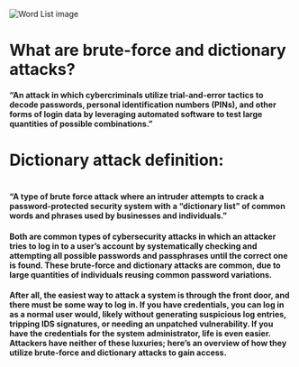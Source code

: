 ![Word List image](https://raw.githubusercontent.com/jeremy-rifkin/Wordlist/graphic/graphic/image3_cropped.png)

<h1> What are brute-force and dictionary attacks? </h1>

<h4>“An attack in which cybercriminals utilize trial-and-error tactics to decode passwords, personal identification numbers (PINs), and other forms of login data by leveraging automated software to test large quantities of possible combinations.” <h4>

<h1> Dictionary attack definition: <h1>

<h4> 					“A type of brute force attack where an intruder attempts to crack a password-protected security system with a “dictionary list” of common words and phrases used by businesses and individuals.” </h4>

<h4> 					 Both are common types of cybersecurity attacks in which an attacker tries to log in to a user’s account by systematically checking and attempting all possible passwords and passphrases until the correct one is found. These brute-force and dictionary attacks are common, due to large quantities of individuals reusing common password variations.</h4>

<h4>					 After all, the easiest way to attack a system is through the front door, and there must be some way to log in. If you have credentials, you can log in as a normal user would, likely without generating suspicious log entries, tripping IDS signatures, or needing an unpatched vulnerability. If you have the credentials for the system administrator, life is even easier. Attackers have neither of these luxuries; here’s an overview of how they utilize brute-force and dictionary attacks to gain access.</h4>


